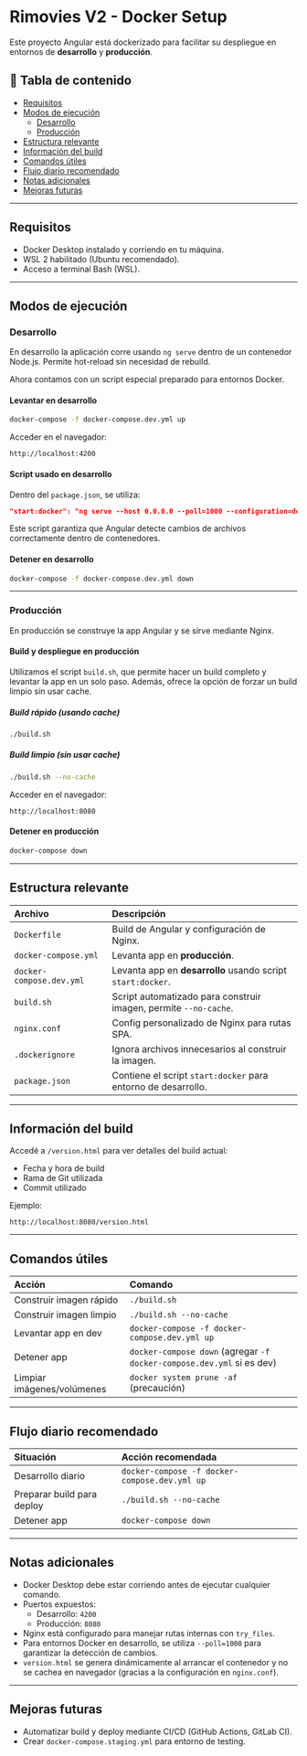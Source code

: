 # Rimovies V2 - Docker Setup

Este proyecto Angular está dockerizado para facilitar su despliegue en entornos de **desarrollo** y **producción**.

## 🔗 Tabla de contenido
- [Requisitos](#requisitos)
- [Modos de ejecución](#modos-de-ejecución)
  - [Desarrollo](#desarrollo)
  - [Producción](#producción)
- [Estructura relevante](#estructura-relevante)
- [Información del build](#información-del-build)
- [Comandos útiles](#comandos-útiles)
- [Flujo diario recomendado](#flujo-diario-recomendado)
- [Notas adicionales](#notas-adicionales)
- [Mejoras futuras](#mejoras-futuras)

---

## Requisitos

- Docker Desktop instalado y corriendo en tu máquina.
- WSL 2 habilitado (Ubuntu recomendado).
- Acceso a terminal Bash (WSL).

---

## Modos de ejecución

### Desarrollo

En desarrollo la aplicación corre usando `ng serve` dentro de un contenedor Node.js. Permite hot-reload sin necesidad de rebuild.

Ahora contamos con un script especial preparado para entornos Docker.

#### Levantar en desarrollo

```bash
docker-compose -f docker-compose.dev.yml up
```

Acceder en el navegador:

```
http://localhost:4200
```

#### Script usado en desarrollo

Dentro del `package.json`, se utiliza:

```json
"start:docker": "ng serve --host 0.0.0.0 --poll=1000 --configuration=development"
```

Este script garantiza que Angular detecte cambios de archivos correctamente dentro de contenedores.

#### Detener en desarrollo

```bash
docker-compose -f docker-compose.dev.yml down
```

---

### Producción

En producción se construye la app Angular y se sirve mediante Nginx.

#### Build y despliegue en producción

Utilizamos el script `build.sh`, que permite hacer un build completo y levantar la app en un solo paso. Además, ofrece la opción de forzar un build limpio sin usar cache.

##### Build rápido (usando cache)

```bash
./build.sh
```

##### Build limpio (sin usar cache)

```bash
./build.sh --no-cache
```

Acceder en el navegador:

```
http://localhost:8080
```

#### Detener en producción

```bash
docker-compose down
```

---

## Estructura relevante

| Archivo                     | Descripción                                                  |
|:-----------------------------|:------------------------------------------------------------|
| `Dockerfile`                 | Build de Angular y configuración de Nginx.                   |
| `docker-compose.yml`         | Levanta app en **producción**.                              |
| `docker-compose.dev.yml`     | Levanta app en **desarrollo** usando script `start:docker`.   |
| `build.sh`                   | Script automatizado para construir imagen, permite `--no-cache`.|
| `nginx.conf`                 | Config personalizado de Nginx para rutas SPA.                |
| `.dockerignore`              | Ignora archivos innecesarios al construir la imagen.         |
| `package.json`               | Contiene el script `start:docker` para entorno de desarrollo.|

---

## Información del build

Accedé a `/version.html` para ver detalles del build actual:

- Fecha y hora de build
- Rama de Git utilizada
- Commit utilizado

Ejemplo:

```
http://localhost:8080/version.html
```

---

## Comandos útiles

| Acción                  | Comando |
|:-------------------------|:--------|
| Construir imagen rápido  | `./build.sh` |
| Construir imagen limpio  | `./build.sh --no-cache` |
| Levantar app en dev      | `docker-compose -f docker-compose.dev.yml up` |
| Detener app              | `docker-compose down` (agregar `-f docker-compose.dev.yml` si es dev) |
| Limpiar imágenes/volúmenes | `docker system prune -af` (precaución) |

---

## Flujo diario recomendado

| Situación | Acción recomendada |
|:----------|:------------------|
| Desarrollo diario | `docker-compose -f docker-compose.dev.yml up` |
| Preparar build para deploy | `./build.sh --no-cache` |
| Detener app | `docker-compose down` |

---

## Notas adicionales

- Docker Desktop debe estar corriendo antes de ejecutar cualquier comando.
- Puertos expuestos:
  - Desarrollo: `4200`
  - Producción: `8080`
- Nginx está configurado para manejar rutas internas con `try_files`.
- Para entornos Docker en desarrollo, se utiliza `--poll=1000` para garantizar la detección de cambios.
- `version.html` se genera dinámicamente al arrancar el contenedor y no se cachea en navegador (gracias a la configuración en `nginx.conf`).

---

## Mejoras futuras

- Automatizar build y deploy mediante CI/CD (GitHub Actions, GitLab CI).
- Crear `docker-compose.staging.yml` para entorno de testing.

